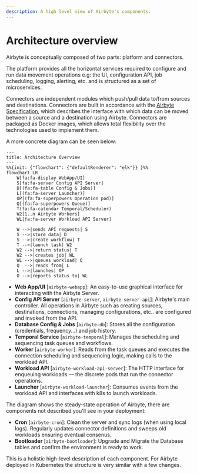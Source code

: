 ```yaml
---
description: A high level view of Airbyte's components.
---
```


# Architecture overview

Airbyte is conceptually composed of two parts: platform and connectors.

The platform provides all the horizontal services required to configure and run data movement operations e.g: the UI, configuration API, job scheduling, logging, alerting, etc. and is structured as a set of microservices.

Connectors are independent modules which push/pull data to/from sources and destinations. Connectors are built in accordance with the [Airbyte Specification](./airbyte-protocol.md), which describes the interface with which data can be moved between a source and a destination using Airbyte. Connectors are packaged as Docker images, which allows total flexibility over the technologies used to implement them.

A more concrete diagram can be seen below:

```mermaid
---
title: Architecture Overview
---
%%{init: {"flowchart": {"defaultRenderer": "elk"}} }%%
flowchart LR
    W[fa:fa-display WebApp/UI]
    S[fa:fa-server Config API Server]
    D[(fa:fa-table Config & Jobs)]
    L[(fa:fa-server Launcher)]
    OP[(fa:fa-superpowers Operation pod)]
    Q[(fa:fa-superpowers Queue)]
    T(fa:fa-calendar Temporal/Scheduler)
    W2[1..n Airbyte Workers]
    WL[fa:fa-server Workload API Server]
    
    W -->|sends API requests| S
    S -->|store data| D
    S -->|create workflow| T
    T -->|launch task| W2
    W2 -->|return status| T
    W2 -->|creates job| WL
    WL -->|queues workload| Q
    Q  -->|reads from| L
    L -->|launches| OP
    O -->|reports status to| WL
```

- **Web App/UI** [`airbyte-webapp`]: An easy-to-use graphical interface for interacting with the Airbyte Server.
- **Config API Server** [`airbyte-server`, `airbyte-server-api`]: Airbyte's main controller. All operations in Airbyte such as creating sources, destinations, connections, managing configurations, etc.. are configured and invoked from the API.
- **Database Config & Jobs** [`airbyte-db`]: Stores all the configuration \(credentials, frequency...\) and job history.
- **Temporal Service** [`airbyte-temporal`]: Manages the scheduling and sequencing task queues and workflows.
- **Worker** [`airbyte-worker`]: Reads from the task queues and executes the connection scheduling and sequencing logic, making calls to the workload API.
- **Workload API** [`airbyte-workload-api-server`]: The HTTP interface for enqueuing workloads — the discrete pods that run the connector operations.
- **Launcher** [`airbyte-workload-launcher`]: Consumes events from the workload API and interfaces with k8s to launch workloads.

The diagram shows the steady-state operation of Airbyte, there are components not described you'll see in your deployment:

- **Cron** [`airbyte-cron`]: Clean the server and sync logs (when using local logs). Regularly updates connector definitions and sweeps old workloads ensuring eventual consenus.
- **Bootloader** [`airbyte-bootloader`]: Upgrade and Migrate the Database tables and confirm the environment is ready to work.

This is a holistic high-level description of each component. For Airbyte deployed in Kubernetes the structure is very similar with a few changes.
